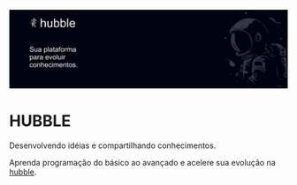 ![hubble](https://github.com/hubble-me/uploads/blob/main/banner.png)

<h1>HUBBLE</h1>
<p>Desenvolvendo idéias e compartilhando conhecimentos.</p>

Aprenda programação do básico ao avançado e acelere sua evolução na [hubble](https://hubble.inneo.org).
